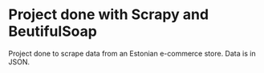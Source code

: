 # Project done with Scrapy and BeutifulSoap
Project done to scrape data from an Estonian e-commerce store.
Data is in JSON.
